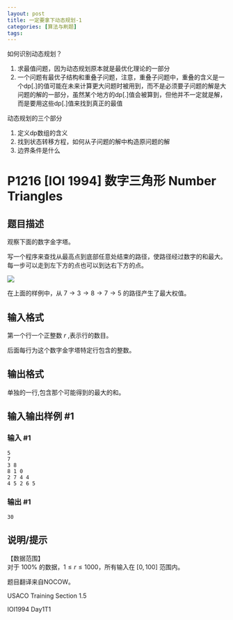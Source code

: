 ```yaml
---
layout: post
title: 一定要拿下动态规划-1
categories: [算法与刷题]
tags: 
---
```


如何识别动态规划？
1. 求最值问题，因为动态规划原本就是最优化理论的一部分
2. 一个问题有最优子结构和重叠子问题，注意，重叠子问题中，重叠的含义是一个dp[.]的值可能在未来计算更大问题时被用到，而不是必须要子问题的解是大问题的解的一部分，虽然某个地方的dp[.]值会被算到，但他并不一定就是解，而是要用这些dp[.]值来找到真正的最值

动态规划的三个部分
1. 定义dp数组的含义
2. 找到状态转移方程，如何从子问题的解中构造原问题的解
3. 边界条件是什么


# P1216 [IOI 1994] 数字三角形 Number Triangles

## 题目描述

观察下面的数字金字塔。


写一个程序来查找从最高点到底部任意处结束的路径，使路径经过数字的和最大。每一步可以走到左下方的点也可以到达右下方的点。

![](https://cdn.luogu.com.cn/upload/image_hosting/95pzs0ne.png)

在上面的样例中，从 $7 \to 3 \to 8 \to 7 \to 5$ 的路径产生了最大权值。

## 输入格式

第一个行一个正整数 $r$ ,表示行的数目。

后面每行为这个数字金字塔特定行包含的整数。

## 输出格式

单独的一行,包含那个可能得到的最大的和。

## 输入输出样例 #1

### 输入 #1

```
5
7
3 8
8 1 0
2 7 4 4
4 5 2 6 5
```

### 输出 #1

```
30
```

## 说明/提示

【数据范围】  
对于 $100\%$ 的数据，$1\le r \le 1000$，所有输入在 $[0,100]$ 范围内。

题目翻译来自NOCOW。

USACO Training Section 1.5

IOI1994 Day1T1